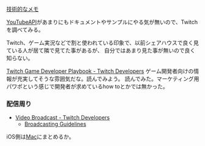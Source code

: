 [技術的なメモ](%E6%8A%80%E8%A1%93%E7%9A%84%E3%81%AA%E3%83%A1%E3%83%A2)

[YouTubeAPI](YouTubeAPI)があまりにもドキュメントやサンプルにやる気が無いので、Twitchを調べてみる。

Twitch、ゲーム実況などで割と使われている印象で、以前シェアハウスで良く見ている人が居て隣で見てた事があるが、
自分ではあまり見た事が無いので良く知らない。

[Twitch Game Developer Playbook - Twitch Developers](https://dev.twitch.tv/gamedevelopers/) ゲーム開発者向けの情報が充実してそうな雰囲気だな。読んでみよう。
読んでみた。マーケティング用パワポという感じで開発者が求めているhow toとかでは無かった。

### 配信周り

- [Video Broadcast - Twitch Developers](https://dev.twitch.tv/docs/video-broadcast/)
   - [Broadcasting Guidelines](https://help.twitch.tv/s/article/broadcasting-guidelines?language=en_US)

iOS側は[Mac](Mac)にまとめるか。